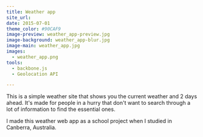 ```yaml
---
title: Weather app
site_url: 
date: 2015-07-01
theme_color: #90CAF9
image-preview: weather_app-preview.jpg
image-background: weather_app-blur.jpg
image-main: weather_app.jpg
images: 
  - weather_app.png
tools:
  - backbone.js
  - Geolocation API

---
```


This is a simple weather site that shows you the current weather and 2 days ahead. It's made for people in a hurry that don't want to search through a lot of information to find the essential ones.

<!--more-->
I made this weather web app as a school project when I studied in Canberra, Australia.
